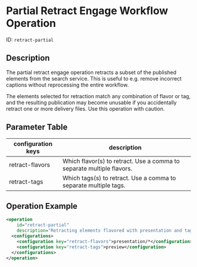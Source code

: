 Partial Retract Engage Workflow Operation
=========================================

ID: `retract-partial`

Description
-----------

The partial retract engage operation retracts a subset of the published elements from the search service.
This is useful to e.g. remove incorrect captions without reprocessing the entire workflow.

The elements selected for retraction match any combination of flavor or tag,
and the resulting publication may become unusable if you accidentally retract one or more delivery files.
Use this operation with caution.


Parameter Table
---------------

|configuration keys         |description                                                                                  |
|---------------------------|---------------------------------------------------------------------------------------------|
|retract-flavors            |Which flavor(s) to retract.  Use a comma to separate multiple flavors.                       |
|retract-tags               |Which tags(s) to retract.  Use a comma to separate multiple tags.                            |


Operation Example
-----------------

```xml
<operation
    id="retract-partial"
    description="Retracting elements flavored with presentation and tagged with preview from Engage">
  <configurations>
    <configuration key="retract-flavors">presentation/*</configuration>
    <configuration key="retract-tags">preview</configuration>
  </configurations>
</operation>
```
